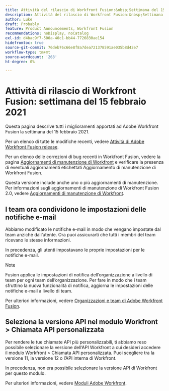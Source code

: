 ```yaml
---
title: Attività del rilascio di Workfront Fusion:&nbsp;Settimana del 15 febbraio 2021
description: Attività del rilascio di Workfront Fusion:&nbsp;Settimana del 15 febbraio 2021
author: Luke
draft: Probably
feature: Product Announcements, Workfront Fusion
recommendations: noDisplay, noCatalog
exl-id: d4bac9f7-500a-40c1-bb44-7726830ae154
hidefromtoc: true
source-git-commit: 76deb76c66e8f8a7dea721378591ae035b8d42e7
workflow-type: tm+mt
source-wordcount: '263'
ht-degree: 0%

---
```


# Attività di rilascio di Workfront Fusion: settimana del 15 febbraio 2021

Questa pagina descrive tutti i miglioramenti apportati ad Adobe Workfront Fusion la settimana del 15 febbraio 2021.

Per un elenco di tutte le modifiche recenti, vedere [Attività di Adobe Workfront Fusion release](../../../product-announcements/product-releases/fusion-release-activity/fusion-release-activity.md).

Per un elenco delle correzioni di bug recenti in Workfront Fusion, vedere la pagina [Aggiornamenti di manutenzione di Workfront](https://experienceleague.adobe.com/docs/workfront-known-issues/releases/current-updates.html) e verificare la presenza di eventuali aggiornamenti etichettati Aggiornamento di manutenzione di Workfront Fusion.

Questa versione include anche uno o più aggiornamenti di manutenzione. Per informazioni sugli aggiornamenti di manutenzione di Workfront Fusion 2.0, vedere [Aggiornamenti di manutenzione di Workfront](https://experienceleague.adobe.com/docs/workfront-known-issues/releases/current-updates.html).

## I team ora condividono le impostazioni delle notifiche e-mail

Abbiamo modificato le notifiche e-mail in modo che vengano impostate dal team anziché dall’utente. Ora puoi assicurarti che tutti i membri del team ricevano le stesse informazioni.

In precedenza, gli utenti impostavano le proprie impostazioni per le notifiche e-mail.

>[!NOTE]
>
>Fusion applica le impostazioni di notifica dell’organizzazione a livello di team per ogni team dell’organizzazione. Per fare in modo che i team sfruttino la nuova funzionalità di notifica, aggiorna le impostazioni delle notifiche e-mail a livello di team.

Per ulteriori informazioni, vedere [Organizzazioni e team di Adobe Workfront Fusion](../../../workfront-fusion/organizations/organizations-and-teams.md).

## Seleziona la versione API nel modulo Workfront > Chiamata API personalizzata

Per rendere le tue chiamate API più personalizzabili, ti abbiamo reso possibile selezionare la versione dell’API Workfront a cui desideri accedere il modulo Workfront > Chiamata API personalizzata. Puoi scegliere tra la versione 11, la versione 12 o l’API interna di Workfront.

In precedenza, non era possibile selezionare la versione API di Workfront per questo modulo.

Per ulteriori informazioni, vedere [Moduli Adobe Workfront](../../../workfront-fusion/apps-and-their-modules/workfront-modules.md).
